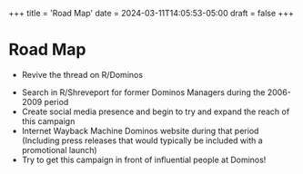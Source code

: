 +++
title = 'Road Map'
date = 2024-03-11T14:05:53-05:00
draft = false
+++

# Road Map

* Revive the thread on R/Dominos
<!--more-->
* Search in R/Shreveport for former Dominos Managers during the 2006-2009 period
* Create social media presence and begin to try and expand the reach of this campaign
* Internet Wayback Machine Dominos website during that period (Including press releases that would typically be included with a promotional launch)
* Try to get this campaign in front of influential people at Dominos!
